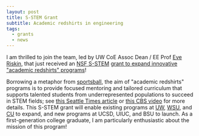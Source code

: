 ```yaml
---
layout: post
title: S-STEM Grant
subtitle: Academic redshirts in engineering
tags: 
  - grants
  - news
---
```


I am thrilled to join the team, led by UW CoE Assoc Dean / EE Prof [Eve Riskin](http://www.ee.washington.edu/faculty/riskin/), that just received an [NSF S-STEM](https://www.nsf.gov/funding/pgm_summ.jsp?pims_id=5257) [grant to expand innovative "academic redshirts" programs](http://nsf.gov/awardsearch/showAward?AWD_ID=1564656&HistoricalAwards=false)!

Borrowing a metaphor from [sportsball](http://www.urbandictionary.com/define.php?term=sportsball), the aim of "academic redshirts" programs is to provide focused mentoring and tailored curriculum that supports talented students from underrepresented populations to succeed in STEM fields; see [this Seattle Times article](http://www.seattletimes.com/seattle-news/uws-stars-helps-low-income-students-shine/) or [this CBS video](https://iqmediacorp.com/ClipPlayer/?ClipID=4037f579-efc0-4955-b564-445e2310ceeb) for more details.  This S-STEM grant will enable existing programs at [UW](https://www.engr.washington.edu/current/stars), [WSU](https://vcea.wsu.edu/stars/), and [CU](http://www.colorado.edu/bold/goldshirt) to expand, and new programs at UCSD, UIUC, and BSU to launch.  As a first-generation college graduate, I am particularly enthusiastic about the mission of this program!
